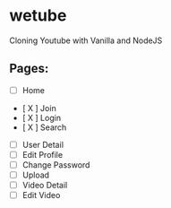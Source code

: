 # wetube

Cloning Youtube with Vanilla and NodeJS

## Pages:

- [ ] Home
- [ X ] Join
- [ X ] Login
- [ X ] Search
- [ ] User Detail
- [ ] Edit Profile
- [ ] Change Password
- [ ] Upload
- [ ] Video Detail
- [ ] Edit Video

